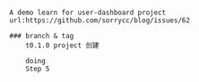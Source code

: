 ####
	A demo learn for user-dashboard project
	url:https://github.com/sorrycc/blog/issues/62
	
	### branch & tag 
		t0.1.0 project 创建

		doing
		Step 5